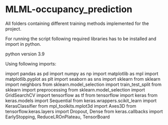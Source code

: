 # MLML-occupancy_prediction
All folders containing different training methods implemented for the project.

For running the script following required libraries has to be installed and import in python.

python version 3.9

Using following imports:

import pandas as pd
import numpy as np
import matplotlib as mpl
import matplotlib.pyplot as plt
import seaborn as sns
import sklearn
from sklearn import neighbors
from sklearn.model_selection import train_test_split
from sklearn import preprocessing
from sklearn.model_selection import GridSearchCV
import tensorflow as tf
from tensorflow import keras
from keras.models import Sequential
from keras.wrappers.scikit_learn import KerasClassifier
from mpl_toolkits.mplot3d import Axes3D
from tensorflow.keras.layers import Dropout, Dense
from keras.callbacks import EarlyStopping, ReduceLROnPlateau, TensorBoard
